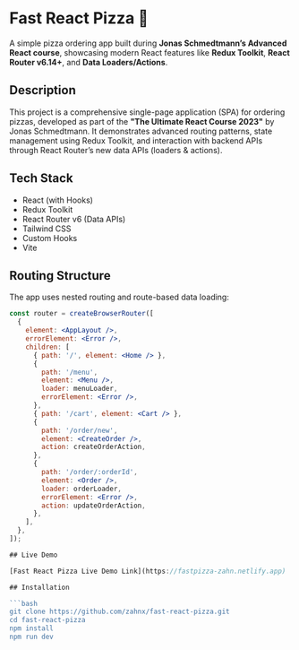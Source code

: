 # Fast React Pizza 🍕

A simple pizza ordering app built during **Jonas Schmedtmann’s Advanced React course**, showcasing modern React features like **Redux Toolkit**, **React Router v6.14+**, and **Data Loaders/Actions**.

## Description

This project is a comprehensive single-page application (SPA) for ordering pizzas, developed as part of the **"The Ultimate React Course 2023"** by Jonas Schmedtmann. It demonstrates advanced routing patterns, state management using Redux Toolkit, and interaction with backend APIs through React Router’s new data APIs (loaders & actions).

## Tech Stack

- React (with Hooks)
- Redux Toolkit
- React Router v6 (Data APIs)
- Tailwind CSS
- Custom Hooks
- Vite

##  Routing Structure

The app uses nested routing and route-based data loading:

```jsx
const router = createBrowserRouter([
  {
    element: <AppLayout />,
    errorElement: <Error />,
    children: [
      { path: '/', element: <Home /> },
      {
        path: '/menu',
        element: <Menu />,
        loader: menuLoader,
        errorElement: <Error />,
      },
      { path: '/cart', element: <Cart /> },
      {
        path: '/order/new',
        element: <CreateOrder />,
        action: createOrderAction,
      },
      {
        path: '/order/:orderId',
        element: <Order />,
        loader: orderLoader,
        errorElement: <Error />,
        action: updateOrderAction,
      },
    ],
  },
]);

## Live Demo

[Fast React Pizza Live Demo Link](https://fastpizza-zahn.netlify.app)

## Installation

```bash
git clone https://github.com/zahnx/fast-react-pizza.git
cd fast-react-pizza
npm install
npm run dev
```
